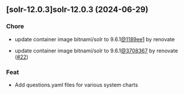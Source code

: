 

## [solr-12.0.3]solr-12.0.3 (2024-06-29)

### Chore



- update container image bitnami/solr to 9.6.1[@1189ee1](https://github.com/1189ee1) by renovate

- update container image bitnami/solr to 9.6.1[@3708367](https://github.com/3708367) by renovate ([#22](https://github.com/truecharts/charts/issues/22))

### Feat



- Add questions.yaml files for various system charts